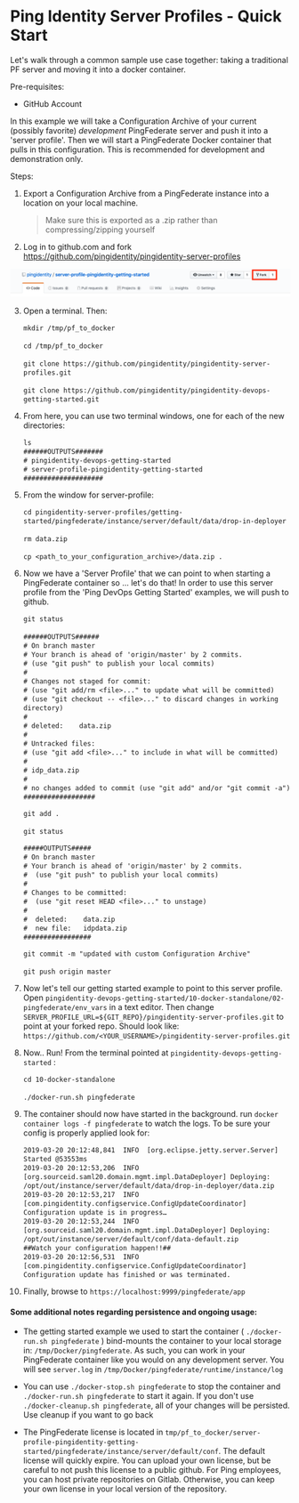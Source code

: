 # Ping Identity Server Profiles - Quick Start

Let's walk through a common sample use case together: taking a traditional PF server and moving it into a docker container.

Pre-requisites: 
* GitHub Account

In this example we will take a Configuration Archive of your current (possibly favorite) _development_ PingFederate server and push it into a 'server profile'. Then we will start a PingFederate Docker container that pulls in this configuration. This is recommended for development and demonstration only.

Steps:

1. Export a Configuration Archive from a PingFederate instance into a location on your local machine.
   > Make sure this is exported as a .zip rather than compressing/zipping yourself

2. Log in to github.com and fork https://github.com/pingidentity/pingidentity-server-profiles

![fork_a_repo](/docs/images/fork_a_repo.png)

3. Open a terminal. Then:
   ```
   mkdir /tmp/pf_to_docker
   
   cd /tmp/pf_to_docker
   
   git clone https://github.com/pingidentity/pingidentity-server-profiles.git
   
   git clone https://github.com/pingidentity/pingidentity-devops-getting-started.git
   ```
4. From here, you can use two terminal windows, one for each of the new directories:
    ```shell
    ls
    ######OUTPUTS#######
    # pingidentity-devops-getting-started         
    # server-profile-pingidentity-getting-started
    ####################
    ```

5. From the window for server-profile:
    ```shell
    cd pingidentity-server-profiles/getting-started/pingfederate/instance/server/default/data/drop-in-deployer
    
    rm data.zip

    cp <path_to_your_configuration_archive>/data.zip .
    ```

6. Now we have a 'Server Profile' that we can point to when starting a PingFederate container so ... let's do that! In order to use this server profile from the 'Ping DevOps Getting Started' examples, we will push to github. 

   ``` shell
   git status

   ######OUTPUTS######
   # On branch master
   # Your branch is ahead of 'origin/master' by 2 commits.
   # (use "git push" to publish your local commits)
   #
   # Changes not staged for commit:
   # (use "git add/rm <file>..." to update what will be committed)
   # (use "git checkout -- <file>..." to discard changes in working directory)
   #
   # deleted:    data.zip
   #
   # Untracked files:
   # (use "git add <file>..." to include in what will be committed)
   #
   # idp_data.zip
   #
   # no changes added to commit (use "git add" and/or "git commit -a")
   ##################
   ```

    ```shell
    git add .

    git status
    ```
    ```
    #####OUTPUTS#####
    # On branch master
    # Your branch is ahead of 'origin/master' by 2 commits.
    #  (use "git push" to publish your local commits)
    #
    # Changes to be committed:
    #  (use "git reset HEAD <file>..." to unstage)
    #
    #  deleted:    data.zip
    #  new file:   idpdata.zip
    #################
    ```
    ```
    git commit -m "updated with custom Configuration Archive"

    git push origin master
    ```
7. Now let's tell our getting started example to point to this server profile. Open `pingidentity-devops-getting-started/10-docker-standalone/02-pingfederate/env_vars` in a text editor. Then change `SERVER_PROFILE_URL=${GIT_REPO}/pingidentity-server-profiles.git` to point at your forked repo. Should look like: `https://github.com/<YOUR_USERNAME>/pingidentity-server-profiles.git`

8. Now.. Run! From the terminal pointed at `pingidentity-devops-getting-started` :

    ```shell
    cd 10-docker-standalone

    ./docker-run.sh pingfederate
    ```

9. The container should now have started in the background. run `docker container logs -f pingfederate` to watch the logs. To be sure your config is properly applied look for: 

    ```shell
    2019-03-20 20:12:48,841  INFO  [org.eclipse.jetty.server.Server] Started @53553ms
    2019-03-20 20:12:53,206  INFO  [org.sourceid.saml20.domain.mgmt.impl.DataDeployer] Deploying: /opt/out/instance/server/default/data/drop-in-deployer/data.zip
    2019-03-20 20:12:53,217  INFO  [com.pingidentity.configservice.ConfigUpdateCoordinator] Configuration update is in progress…
    2019-03-20 20:12:53,244  INFO  [org.sourceid.saml20.domain.mgmt.impl.DataDeployer] Deploying: /opt/out/instance/server/default/conf/data-default.zip
    ##Watch your configuration happen!!##
    2019-03-20 20:12:56,531  INFO  [com.pingidentity.configservice.ConfigUpdateCoordinator] Configuration update has finished or was terminated.
    ```
10. Finally, browse to `https://localhost:9999/pingfederate/app`

#### Some additional notes regarding persistence and ongoing usage: 

* The getting started example we used to start the container ( `./docker-run.sh pingfederate` ) bind-mounts the container to your local storage in: `/tmp/Docker/pingfederate`. As such, you can work in your PingFederate container like you would on any development server. You will see `server.log` in `/tmp/Docker/pingfederate/runtime/instance/log`

* You can use `./docker-stop.sh pingfederate` to stop the container and `./docker-run.sh pingfederate` to start it again. If you don't use `./docker-cleanup.sh pingfederate`, all of your changes will be persisted. Use cleanup if you want to go back 

* The PingFederate license is located in `tmp/pf_to_docker/server-profile-pingidentity-getting-started/pingfederate/instance/server/default/conf`. The default license will quickly expire. You can upload your own license, but be careful to not push this license to a public github. For Ping employees, you can host private repositories on Gitlab. Otherwise, you can keep your own license in your local version of the repository. 